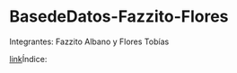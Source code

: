 # BasedeDatos-Fazzito-Flores
Integrantes: Fazzito Albano y Flores Tobías

[link](https://github.com/FloresFazzito/BasedeDatos-Fazzito-Flores/tree/main/rep-Consultas%20I)Índice: 
